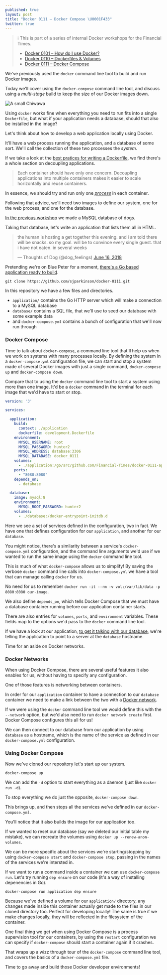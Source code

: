 ```yaml
---
published: true
layout: post
title: "Docker 0111 – Docker Compose \U0001F433"
twitter: true
---
```


> ℹ️ This is part of a series of internal Docker workshops for the Financial Times.
> 
> * [Docker 0101 – How do I use Docker?](/2018/05/23/docker-101.html)
> * [Docker 0110 – Dockerfiles & Volumes](/2018/06/05/docker-0110-dockerfiles-and-volumes.html)
> * [Docker 0111 – Docker Compose](/2018/06/19/docker-0111-docker-compose.html)

We've previously used the `docker` command line tool to build and run Docker images.

Today we'll cover using the  `docker-compose` command line tool, and discuss using a _multi-stage_ build to keep the size of our Docker images down.

![A small Chiwawa](https://www.ft.com/__origami/service/image/v2/images/raw/https%3A%2F%2Fuser-images.githubusercontent.com%2F51677%2F41594791-84faf78c-73bc-11e8-8da0-e0e9c811779e.png?source=uncomplicated.systems&width=512)

Using `docker` works fine when everything you need to run fits into a single `Dockerfile`, but what if your application needs a database, should that also be installed in the image?

Let's think about how to develop a web application locally using Docker.

It'll have a web process running the application, and a database of some sort. We'll call the collection of these two processes the _system_.

If we take a look at the [best pratices for writing a Dockerfile](https://docs.docker.com/develop/develop-images/dockerfile_best-practices/#decouple-applications), we find there's a whole section on decoupling applications.

> Each container should have only one concern. Decoupling applications into multiple containers makes it easier to scale horizontally and reuse containers.

In essence, we should try and run only one [_process_](https://en.wikipedia.org/wiki/Process_(computing)) in each container.

Following that advice, we'll need two images to define our system, one for the web process, and one for the database.

[In the previous workshop](https://uncomplicated.systems/2018/06/05/docker-0110-dockerfiles-and-volumes.html) we made a MySQL database of dogs.

Taking that database, let's write an application that lists them all in HTML.

<blockquote class="twitter-tweet" data-lang="en" data-dnt="true" data-align="center" data-link-color="#0f5499"><p lang="en" dir="ltr">the human is hosting a get together this evening. and i am told there will be snacks. so my goal. will be to convince every single guest. that i have not eaten. in several weeks</p>&mdash; Thoughts of Dog (@dog_feelings) <a href="https://twitter.com/dog_feelings/status/1008090737240571904?ref_src=twsrc%5Etfw">June 16, 2018</a></blockquote>

Pretending we're on Blue Peter for a moment, [there's a Go based application ready to build](https://github.com/sjparkinson/docker-0111).

```
git clone https://github.com/sjparkinson/docker-0111.git
```

In this repository we have a few files and directories.

* `application/` contains the Go HTTP server which will make a connection to a MySQL database
* `database/` contains a SQL file, that we'll use to seed our database with some example data
* and `docker-compose.yml` contains a bunch of configuration that we'll now run through

### Docker Compose

Time to talk about `docker-compose`, a command line tool that'll help us when we work on systems with many processes locally. By defining the system in a `docker-compose.yml` configuration file, we can start and stop a system made of several Docker images with just a single command, `docker-compose up` and `docker-compose down`.

Compare that to using the `docker` command line tool to start a system using more than one image. It'd be a `docker` command in the terminal for each image that we'd have to start or stop.

```yaml
version: '3'

services:

  application:
    build:
      context: ./application
      dockerfile: development.Dockerfile
    environment:
      MYSQL_USERNAME: root
      MYSQL_PASSWORD: hunter2
      MYSQL_ADDRESS: database:3306
      MYSQL_DATABASE: docker_0111
    volumes:
      - ./application:/go/src/github.com/Financial-Times/docker-0111-application/
    ports:
      - "8080:8080"
    depends_on:
      - database

  database:
    image: mysql:8
    environment:
      MYSQL_ROOT_PASSWORD: hunter2
    volumes:
      - ./database:/docker-entrypoint-initdb.d
```

Here we see a set of services defined in the configuration, two in fact. We have one that defines configuration for our `application`, and another for our `database`.

You might notice, there's a similarity between a service's `docker-compose.yml` configuration, and the command line arguments we'd use if we wanted to run the same image using the `docker` command line tool.

This is much of what `docker-compose` allows us to simplify! By saving the verbose `docker` command line calls into `docker-compose.yml` we have a tool that can manage calling `docker` for us.

No need for us to remember `docker run -it --rm -v vol:/var/lib/data -p 8080:8080 our-image`.

We also define `depends_on`, which tells Docker Compose that we must have a database container running before our application container starts.

There are also entries for `volumes`, `ports`, and `environment` variables. These fields map to the options we'd pass to the `docker` command line tool.

If we have a look at our application, [to get it talking with our database](https://github.com/sjparkinson/docker-0111/blob/master/docker-compose.yml#L12), we're telling the application to point to a server at the `database` hostname.

Time for an aside on Docker networks.

### Docker Networks

When using Docker Compose, there are several useful features it also enables for us, without having to specify any configuration.

One of those features is networking between containers.

In order for our `application` container to have a connection to our `database` container we need to make a link between the two with a [Docker network](https://docs.docker.com/network/).

If we were using the `docker` command line tool we would define this with the `--network` option, but we'd also need to run `docker network create` first. Docker Compose configures this all for us!

We can then connect to our database from our application by using `database` as a hostname, which is the name of the service as defined in our `docker-compose.yml` configuration.

### Using Docker Compose

Now we've cloned our repository let's start up our system.

```
docker-compose up
```

We can add the `-d` option to start everything as a daemon (just like `docker run -d`).

To stop everything we do just the opposite, `docker-compose down`.

This brings up, and then stops all the services we've defined in our `docker-compose.yml`.

You'll notice that it also builds the image for our application too.

If we wanted to reset our database (say we deleted our initial table my mistake), we can recreate the volumes using `docker up --renew-anon-volumes`.

We can be more specific about the services we're starting/stopping by using `docker-compose start` and `docker-compose stop`, passing in the names of the services we're intersted in.

If we want to run a command inside a container we can use `docker-compose run`. Let's try running `dep ensure` on our code (it's a way of installing depenencies in Go).

```
docker-compose run application dep ensure
```

Because we've defined a volume for our `application/` directory, any changes made inside this container actually get made to the files in our cloned directory too. Perfect for developing locally! The same is true if we make changes locally, they will be reflected in the filesystem of the container.

One final thing we get when using Docker Compose is a process supervision tool for our containers, by using the `restart` configuration we can specify if `docker-compose` should start a container again if it crashes.

That wraps up a wizz through tour of the `docker-compose` command line tool, and covers the basics of a `docker-compose.yml` file.

Time to go away and build those Docker developer environments!
